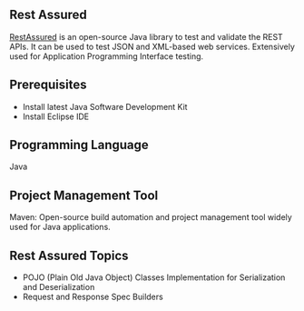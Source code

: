 <h2>Rest Assured</h2>
<a href="https://rest-assured.io/">RestAssured</a> is an open-source Java library to test and validate the REST APIs. It can be used to test JSON and XML-based web services.
Extensively used for Application Programming Interface testing.

<h2>Prerequisites</h2>

- Install latest Java Software Development Kit
- Install Eclipse IDE

<h2>Programming Language</h2>
Java

<h2>Project Management Tool</h2>
Maven: Open-source build automation and project management tool widely used for Java applications.

<h2>Rest Assured Topics</h2>

- POJO (Plain Old Java Object) Classes Implementation for Serialization and Deserialization
- Request and Response Spec Builders
